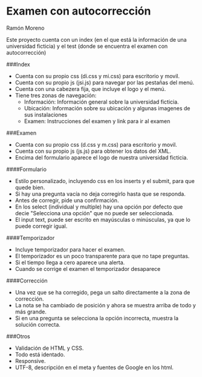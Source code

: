 # Examen con autocorrección
Ramón Moreno

Este proyecto cuenta con un index (en el que está la información de una universidad ficticia) y el test (donde se encuentra el examen con autocorrección)

###Index

* Cuenta con su propio css (di.css y mi.css) para escritorio y movil.
* Cuenta con su propio js (jsi.js) para navegar por las pestañas del menú.
* Cuenta con una cabezera fija, que incluye el logo y el menú.
* Tiene tres zonas de navegación:
  * Información: Información general sobre la universidad ficticia.
  * Ubicación: Información sobre su ubicación y algunas imagenes de sus instalaciones
  * Examen: Instrucciones del examen y link para ir al examen

###Examen

* Cuenta con su propio css (d.css y m.css) para escritorio y movil.
* Cuenta con su propio js (js.js) para obtener los datos del XML.
* Encima del formulario aparece el logo de nuestra universidad ficticia.

####Formulario

* Estilo personalizado, incluyendo css en los inserts y el submit, para que quede bien.
* Si hay una pregunta vacía no deja corregirlo hasta que se responda.
* Antes de corregir, pide una confirmación.
* En los select (individual y multiple) hay una opción por defecto que decie "Selecciona una opción" que no puede ser seleccionada.
* El input text, puede ser escrito en mayúsculas o minúsculas, ya que lo puede corregir igual.

####Temporizador

* Incluye temporizador para hacer el examen.
* El temporizador es un poco transparente para que no tape preguntas.
* Si el tiempo llega a cero aparece una alerta.
* Cuando se corrige el examen el temporizador desaparece

####Corrección

* Una vez que se ha corregido, pega un salto directamente a la zona de corrección.
* La nota se ha cambiado de posición y ahora se muestra arriba de todo y más grande.
* Si en una pregunta se selecciona la opción incorrecta, muestra la solución correcta.

###Otros

* Validación de HTML y CSS.
* Todo está identado.
* Responsive.
* UTF-8, descripción en el meta y fuentes de Google en los html.

